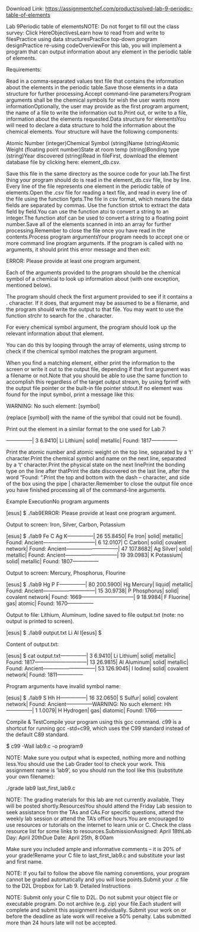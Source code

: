 Download Link: https://assignmentchef.com/product/solved-lab-9-periodic-table-of-elements
<br>
<p class="ui header product-top-header" title="Lab 9 Periodic table of elements Solution">Lab 9Periodic table of elementsNOTE: Do not forget to fill out the class survey: Click HereObjectivesLearn how to read from and write to filesPractice using data structuresPractice top-down program designPractice re-using codeOverviewFor this lab, you will implement a program that can output information about any element in the periodic table of elements.

Requirements:

Read in a comma-separated values text file that contains the information about the elements in the periodic table.Save those elements in a data structure for further processing.Accept command-line parameters:Program arguments shall be the chemical symbols for wish the user wants more informationOptionally, the user may provide as the first program argument, the name of a file to write the information out to.Print out, or write to a file, information about the elements requested.Data structure for elementsYou will need to declare a data structure to hold the information about the chemical elements. Your structure will have the following components:

Atomic Number (integer)Chemical Symbol (string)Name (string)Atomic Weight (floating point number)State at room temp (string)Bonding type (string)Year discovered (string)Read in fileFirst, download the element database file by clicking here: element_db.csv.

Save this file in the same directory as the source code for your lab.The first thing your program should do is read in the element_db.csv file, line by line. Every line of the file represents one element in the periodic table of elements.Open the .csv file for reading a text file, and read in every line of the file using the function fgets.The file in csv format, which means the data fields are separated by commas. Use the function strtok to extract the data field by field.You can use the function atoi to convert a string to an integer.The function atof can be used to convert a string to a floating point number.Save all of the elements scanned in into an array for further processing.Remember to close the file once you have read in the contents.Process program argumentsYour program needs to accept one or more command line program arguments. If the program is called with no arguments, it should print this error message and then exit:

ERROR: Please provide at least one program argument.

Each of the arguments provided to the program should be the chemical symbol of a chemical to look up information about (with one exception, mentioned below).

The program should check the first argument provided to see if it contains a . character. If it does, that argument may be assumed to be a filename, and the program should write the output to that file. You may want to use the function strchr to search for the . character.

For every chemical symbol argument, the program should look up the relevant information about that element.

You can do this by looping through the array of elements, using strcmp to check if the chemical symbol matches the program argument.

When you find a matching element, either print the information to the screen or write it out to the output file, depending if that first argument was a filename or not.Note that you should be able to use the same function to accomplish this regardless of the target output stream, by using fprintf with the output file pointer or the built-in file pointer stdout.If no element was found for the input symbol, print a message like this:

WARNING: No such element: [symbol]

(replace [symbol] with the name of the symbol that could not be found).

Print out the element in a similar format to the one used for Lab 7:

—————| 3 6.9410| Li Lithium| solid| metallic| Found: 1817—————

Print the atomic number and atomic weight on the top line, separated by a ‘t’ character.Print the chemical symbol and name on the next line, separated by a ‘t’ character.Print the physical state on the next linePrint the bonding type on the line after thatPrint the date discovered on the last line, after the word “Found: “.Print the top and bottom with the dash – character, and side of the box using the pipe | character.Remember to close the output file once you have finished processing all of the command-line arguments.

Example ExecutionNo program arguments

[esus] $ ./lab9ERROR: Please provide at least one program argument.

Output to screen: Iron, Silver, Carbon, Potassium

[esus] $ ./lab9 Fe C Ag K—————| 26 55.8450| Fe Iron| solid| metallic| Found: Ancient——————————| 6 12.0107| C Carbon| solid| covalent network| Found: Ancient——————————| 47 107.8682| Ag Silver| solid| metallic| Found: Ancient——————————| 19 39.0983| K Potassium| solid| metallic| Found: 1807—————

Output to screen: Mercury, Phosphorus, Flourine

[esus] $ ./lab9 Hg P F—————| 80 200.5900| Hg Mercury| liquid| metallic| Found: Ancient——————————| 15 30.9738| P Phosphorus| solid| covalent network| Found: 1669——————————| 9 18.9984| F Fluorine| gas| atomic| Found: 1670—————

Output to file: Lithium, Aluminum, Iodine saved to file output.txt (note: no output is printed to screen).

[esus] $ ./lab9 output.txt Li Al I[esus] $

Content of output.txt:

[esus] $ cat output.txt—————| 3 6.9410| Li Lithium| solid| metallic| Found: 1817——————————| 13 26.9815| Al Aluminum| solid| metallic| Found: Ancient——————————| 53 126.9045| I Iodine| solid| covalent network| Found: 1811—————

Program arguments have invalid symbol name:

[esus] $ ./lab9 S Hh H—————| 16 32.0650| S Sulfur| solid| covalent network| Found: Ancient—————WARNING: No such element: Hh—————| 1 1.0079| H Hydrogen| gas| diatomic| Found: 1766—————

Compile &amp; TestCompile your program using this gcc command. c99 is a shortcut for running gcc -std=c99, which uses the C99 standard instead of the default C89 standard.

$ c99 -Wall lab9.c -o program9

NOTE: Make sure you output what is expected, nothing more and nothing less.You should use the Lab Grader tool to check your work. This assignment name is ‘lab9’, so you should run the tool like this (substitute your own filename):

./grade lab9 last_first_lab9.c

NOTE: The grading materials for this lab are not currently available. They will be posted shortly.ResourcesYou should attend the Friday Lab session to seek assistance from the TAs and CAs.For specific questions, attend the weekly lab session or attend the TA’s office hours.You are encouraged to use resources or tutorials on the internet to learn unix or C. Check the class resource list for some links to resources.SubmissionAssigned: April 18thLab Day: April 20thDue Date: April 25th, 8:00am

Make sure you included ample and informative comments – it is 20% of your grade!Rename your C file to last_first_lab9.c and substitute your last and first name.

NOTE: If you fail to follow the above file naming conventions, your program cannot be graded automatically and you will lose points.Submit your .c file to the D2L Dropbox for Lab 9. Detailed Instructions

NOTE: Submit only your C file to D2L. Do not submit your object file or executable program. Do not archive (e.g. zip) your file.Each student will complete and submit this assignment individually. Submit your work on or before the deadline as late work will receive a 50% penalty. Labs submitted more than 24 hours late will not be accepted.